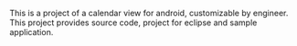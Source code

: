 This is a project of a calendar view for android, customizable by engineer.
This project provides source code, project for eclipse and sample application.